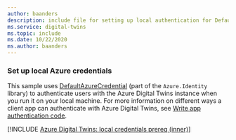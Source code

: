 ```yaml
---
author: baanders
description: include file for setting up local authentication for DefaultAzureCredential in Azure Digital Twins samples - with intro
ms.service: digital-twins
ms.topic: include
ms.date: 10/22/2020
ms.author: baanders
---
```


### Set up local Azure credentials

This sample uses [DefaultAzureCredential](/dotnet/api/azure.identity.defaultazurecredential?view=azure-dotnet&preserve-view=true) (part of the `Azure.Identity` library) to authenticate users with the Azure Digital Twins instance when you run it on your local machine. For more information on different ways a client app can authenticate with Azure Digital Twins, see [Write app authentication code](../articles/digital-twins/how-to-authenticate-client.md).

[!INCLUDE [Azure Digital Twins: local credentials prereq (inner)](digital-twins-local-credentials-inner.md)]